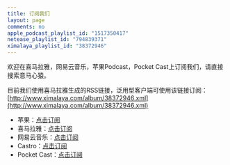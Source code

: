 ```yaml
---
title: 订阅我们
layout: page
comments: no
apple_podcast_playlist_id: "1517350417"
netease_playlist_id: "794839371"
ximalaya_playlist_id: "38372946"
---
```


欢迎在喜马拉雅，网易云音乐，苹果Podcast，Pocket Cast上订阅我们，请直接搜索意马心猿。

目前我们使用喜马拉雅生成的RSS链接，泛用型客户端可使用该链接订阅：
[http://www.ximalaya.com/album/38372946.xml](http://www.ximalaya.com/album/38372946.xml)

- 苹果：[点击订阅](https://podcasts.apple.com/us/podcast/%E6%84%8F%E9%A9%AC%E5%BF%83%E7%8C%BF/id1517350417)
- 喜马拉雅：[点击订阅](https://www.ximalaya.com/keji/38372946/)
- 网易云音乐：[点击订阅](https://music.163.com/#/djradio?id=794839371)
- Castro：[点击订阅](https://castro.fm/itunes/1517350417)
- Pocket Cast：[点击订阅](https://pca.st/podcast/72162a50-a7d7-0138-e689-0acc26574db2)

